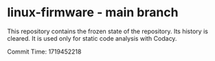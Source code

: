 # linux-firmware - main branch

This repository contains the frozen state of the repository.
Its history is cleared. It is used only for static code
analysis with Codacy.

Commit Time: 1719452218